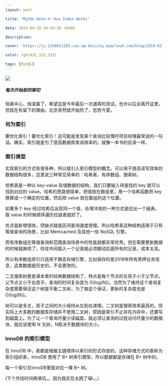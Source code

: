 ```yaml
---
layout: post

title: "MySQL-Note-4：How Index Works"

date: 2019-04-28 20:50:20 +0300

description:  

cover: 'https://jc-1258611203.cos.ap-beijing.myqcloud.com/blog/2019-03-29-MySQL-header.png'

color: rgb(432,315,533)

tags: [MySQL]
---
```


![](https://jc-1258611203.cos.ap-beijing.myqcloud.com/blog/2019-05-24-1041558707373_.pic_hd.jpg)

##### 每次开始前的絮叨

恒奥中心，快凌晨了，希望这是今年最后一次通宵的测试。也许以后会离开这里，但现在有留下的理由。北京突然就开始热了，忽而今夏。

### 何为索引

要优化索引！要优化索引！这可能是发现某个查询比较慢时项目经理最常说的一句话。确实，索引就是为了提高数据库查询效率的，就像一本书的目录一样。

### 索引类型

实现索引的方式有很多种，所以就引入索引模型的概念。可以用于提高读写效率的数据结构很多，这里说三种常见简单的：哈希表、有序数组、搜索树。

哈希表是一种以 key-value 存储数据的结构，我们只要输入待查找的 key 就可以找到对应的 value。哈希的思路很简单，把值放在数组里，用一个哈希函数把 key 换算成一个确定的位置，然后把 value 放在数组的这个位置。

如果多个 key 经过哈希后出现同一个值，处理冲突的一种方式是拉出一个链表。取 value 的时候顺序遍历拉链表就好了。

优点是新增很快，但缺点就是区间查询速度很慢。所以哈希表这种结构适用于只有等值查询的场景，比如 Memcached 及其他一些 NoSQL 引擎。

而有序数组在等值查询和范围查询场景中的性能就都非常优秀。但在需要更新数据的时候就麻烦了，你往中间插入一个记录就必须挪动后面所有的记录，成本太高。

所以有序数组索引只适用于静态存储引擎，比如保存的是2018年所有质押业务信息，这类数据是历史的，不会更改的。

二叉搜索树更是课本里的经典数据结构了，特点是每个节点的左孩子小于父节点，父节点又小于右孩子。查询的时间复杂度为 O(log(N))，当然为了维持这个查询复杂度需要保证这个树是平衡二叉树，为了做这个保证，更新的复杂度也是 O(log(N))。

树可以是多叉，孩子之间的大小保持从左到右递增。二叉树是搜索效率最高的，但实际上大多数的数据库存储并不使用二叉树，原因是索引不止存在内存中，还要写到磁盘上。为了让一个查询尽量少读磁盘，就必须让查询的过程访问尽量少的数据块，就应该使用 N 叉树，N取决于数据块的大小。

### InnoDB 的索引模型

在 InnoDB 中，表都是根据主键顺序以索引的形式存放的，这种存储方式的表称为索引组织表，InnoDB 使用了 B+ 树索引模型，所以数据都是存储在 B+ 树中的。

每一个索引在InnoDB里面对应一棵 B+ 树。

(下个月找时间再填坑。。因为我实在太困了😹。。)

##















